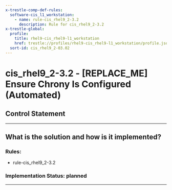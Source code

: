 ```yaml
---
x-trestle-comp-def-rules:
  software-cis_l1_workstation:
    - name: rule-cis_rhel9_2-3.2
      description: Rule for cis_rhel9_2-3.2
x-trestle-global:
  profile:
    title: rhel9-cis_rhel9-l1_workstation
    href: trestle://profiles/rhel9-cis_rhel9-l1_workstation/profile.json
  sort-id: cis_rhel9_2-03.02
---
```


# cis_rhel9_2-3.2 - \[REPLACE_ME\] Ensure Chrony Is Configured (Automated)

## Control Statement

______________________________________________________________________

## What is the solution and how is it implemented?

<!-- For implementation status enter one of: implemented, partial, planned, alternative, not-applicable -->

<!-- Note that the list of rules under ### Rules: is read-only and changes will not be captured after assembly to JSON -->

<!-- Add control implementation description here for control: cis_rhel9_2-3.2 -->

### Rules:

  - rule-cis_rhel9_2-3.2

### Implementation Status: planned

______________________________________________________________________
